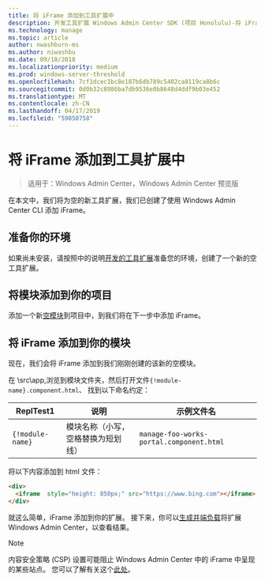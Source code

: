 ```yaml
---
title: 将 iFrame 添加到工具扩展中
description: 开发工具扩展 Windows Admin Center SDK (项目 Honolulu)-将 iFrame 添加到工具扩展
ms.technology: manage
ms.topic: article
author: nwashburn-ms
ms.author: niwashbu
ms.date: 09/18/2018
ms.localizationpriority: medium
ms.prod: windows-server-threshold
ms.openlocfilehash: 7cf1dcec1bc8e187b6db789c5402ca8119ca8b6c
ms.sourcegitcommit: 0d0b32c8986ba7db9536e0b8648d4ddf9b03e452
ms.translationtype: MT
ms.contentlocale: zh-CN
ms.lasthandoff: 04/17/2019
ms.locfileid: "59850758"
---
```

# <a name="add-an-iframe-to-a-tool-extension"></a>将 iFrame 添加到工具扩展中

>适用于：Windows Admin Center，Windows Admin Center 预览版

在本文中，我们将为空的新工具扩展，我们已创建了使用 Windows Admin Center CLI 添加 iFrame。

## <a name="prepare-your-environment"></a>准备你的环境 ##

如果尚未安装，请按照中的说明[开发的工具扩展](..\develop-tool.md)准备您的环境，创建了一个新的空工具扩展。

## <a name="add-a-module-to-your-project"></a>将模块添加到你的项目 ##

添加一个新[空模块](add-module.md)到项目中，到我们将在下一步中添加 iFrame。  

## <a name="add-an-iframe-to-your-module"></a>将 iFrame 添加到你的模块 ##

现在，我们会将 iFrame 添加到我们刚刚创建的该新的空模块。

在 \src\app\,浏览到模块文件夹，然后打开文件```{!module-name}.component.html```、 找到以下命名约定：

| ReplTest1 | 说明 | 示例文件名 |
| ----- | ----------- | ------- |
| ```{!module-name}``` | 模块名称（小写，空格替换为短划线） | ```manage-foo-works-portal.component.html``` |
    
将以下内容添加到 html 文件：

``` html
<div>
  <iframe  style="height: 850px;" src="https://www.bing.com"></iframe>
</div>
```

就这么简单，iFrame 添加到你的扩展。  接下来，你可以[生成并端负载](..\develop-tool.md#build-and-side-load-your-extension)将扩展 Windows Admin Center，以查看结果。

> [!Note]
> 内容安全策略 (CSP) 设置可能阻止 Windows Admin Center 中的 iFrame 中呈现的某些站点。 您可以了解有关这个[此处](https://content-security-policy.com/)。 
